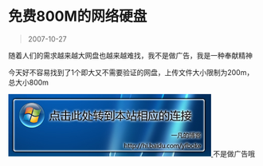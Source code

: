 # 免费800M的网络硬盘 

> 2007-10-27

<div class="pcs-article-content_ptkaiapt4bxy_baiduscarticle" id="detailArticleContent_ptkaiapt4bxy_baiduscarticle">
 <p>
  随着人们的需求越来越大网盘也越来越难找，我不是做广告，我是一种奉献精神
 </p>
 <p>
  今天好不容易找到了1个即大又不需要验证的网盘，上传文件大小限制为200m，总大小800m
 </p>
 <a href="http://www.tomdisk.com" target="_blank">
  <img class="blogimg" small="0" src="images/3eca918847e72964780d4be37516e053.jpg"/>
 </a>
 不是做广告哦
</div>


